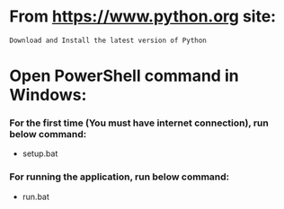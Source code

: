 # From https://www.python.org site:

    Download and Install the latest version of Python

# Open PowerShell command in Windows:

### For the first time (You must have internet connection), run below command:

- setup.bat

### For running the application, run below command:

- run.bat
